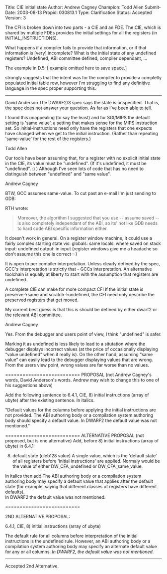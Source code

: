 Title:       CIE initial state
Author:      Andrew Cagney
Champion:    Todd Allen
Submit-Date: 2003-08-13
Propid:      030813.1
Type:        Clarification
Status:      Accepted
Version:     3

The CFI is broken down into two parts - a CIE and an FDE.  The CIE, 
which is shared by multiple FDEs provides the initial settings for all 
the registers (in INITIAL_INSTRUCTIONS).

What happens if a compiler fails to provide that information, or if that 
information is [very] incomplete?  What is the initial state of any 
undefined registers?  Undefined, ABI committee defined, compiler 
dependant, ...

The example in D.5:
[ example omitted here to save space.]

strongly suggests that the intent was for the compiler to provide a 
completly populated initial table row, however I'm struggling to find 
any definitive language in the spec proper supporting this.

------
David Anderson
The DWARF2/3 spec says the state is unspecified. That is, the
spec does not answer your question. As far as I've been able to tell.

I found this unappealing (to say the least) and for SGI/MIPS
the default setting is 'same value', a setting that makes
sense for the MIPS instruction set.  So initial-instructions
need only have the registers that one expects have changed
when we get to the initial instruction.
(Rather than repeating 'same-value' for the rest of the registers.)


Todd Allen

Our tools have been assuming that, for a register with no explicit initial
state in the CIE, its value must be "undefined".  (If it's undefined, it must
be "undefined".  :) )  Although I've seen lots of code that has no need to
distinguish between "undefined" and "same value".

Andrew Cagney

BTW, GCC assumes same-value.  To cut past an e-mail I'm just sending to GDB:

RTH wrote:
> Moreover, the algorithm I suggested that you use -- assume saved --
> is also completely independant of the ABI, so its' not like GDB 
> needs to hard code ABI specific information either.

It doesn't work in general.
On a register window machine, it could use a fairly complex starting 
state vis:
    globals: same
    locals: where saved on stack
    input: undefined
    output: in input
(register windows give me a headache so don't assume this one is correct :-)

It is open to per compiler interpretation.
Unless clearly defined by the spec, GCC's interpretation is strictly 
that - GCCs interpretation.  An alternative toolchain is equally at 
liberty to start with the assumption that registers are undefined.

A complete CIE can make for more compact CFI
If the initial state is preserve->same and scratch->undefined, the CFI 
need only describe the preserved registers that get moved.

My current best guess is that this is should be defined by either dwarf2 
or the relevant ABI committee.



Andrew Cagney

Yes.  From the debugger and users point of view, I think "undefined" is 
safer.

Marking it as undefined is less likely to lead to a situtation where the 
debugger displays incorrect values (at the price of occasionally 
displaying “value undefined” when it really is).  On the other hand, 
assuming “same value” can easily lead to the debugger displaying 
values that are wrong.  From the users view point, wrong values are far 
worse than no values.


==========================
PROPOSAL (not Andrew Cagney's words, David Anderson's words.
    Andrew may wish to change this to one of his suggestions
        above)

Add the following sentence to 6.4.1, CIE, 
    8) initial instructions (array of ubyte)
after the existing sentence.
In italics.

"Default values for the columns before applying the
initial instructions are not provided.  The ABI authoring
body or a compilation system authoring body should
specify a default value.  In DWARF2 the default
value was not mentioned."

==========================
ALTERNATIVE PROPOSAL (not proposed, but is one alternative) 
    Add, before 8) initial instructions (array of ubyte) in 6.4.1:

8) default state (uleb128 value)
   A  single value, which is the 'default state' of
   all registers before 'initial instructions' are applied.
   Normaly would be the value of either DW_CFA_undefined or
   DW_CFA_same_value.   

In italics then add
The ABI authoring body or a compilation system authoring body
may specify a default value that applies after the
default state (for example, saying that different
classes of registers have different defaults).  
In DWARF2 the default value was not mentioned.

==========================

2ND ALTERNATIVE PROPOSAL:

   6.4.1, CIE, 8) initial instructions (array of ubyte)

   The default rule for all columns before interpretation of the initial
   instructions is the undefined rule.  However, an ABI authoring body or a
   compilation system authoring body may specify an alternate default value
   for any or all columns.  *In DWARF2, the default value was not
   mentioned.*

--------------------------

Accepted 2nd Alternative.
